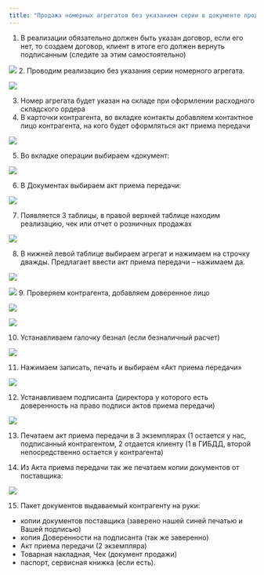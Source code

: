 ```yaml
---
title: "Продажа номерных агрегатов без указанием серии в документе продажи (Мечникова)"
---
```


1.  В реализации обязательно должен быть указан договор, если его нет, то создаем договор, клиент в итоге его должен вернуть подписанным (следите за этим самостоятельно)

![](lu3548bkeitmp_1e1c152e507552b.png)
2.  Проводим реализацию без указания серии номерного агрегата.

![](lu3548bkeitmp_b255b42a59171dcd.png)

3. Номер агрегата будет указан на складе при оформлении расходного складского ордера 
4. В карточки контрагента, во вкладке контакты добавляем контактное лицо контрагента, на кого будет оформляться акт приема передачи

![](lu3548bkei_tmp_9d37fff3d20562a1.png)

5.  Во вкладке операции выбираем «документ:

![](lu3548bkei_tmp_9b0d762524373dce.png)

6.  В Документах выбираем акт приема передачи:

![](lu3548bkei_tmp_ff7234ba7335161d.png)

7.  Появляется 3 таблицы, в правой верхней таблице находим реализацию, чек или отчет о розничных продажах
  
![](lu3548bkei_tmp_e05d96ed89dc63ce.png)

8.  В нижней левой таблице выбираем агрегат и нажимаем на строчку дважды. Предлагает ввести акт приема передачи – нажимаем да.
   
![](lu3548bkei_tmp_9cbde54e6b1758e6.png)

![](lu3548bkei_tmp_83d3679d1473ff8d.png)
9.  Проверяем контрагента, добавляем доверенное лицо

![](lu3548bkei_tmp_6fe761174bcd405a.png)

![](lu3548bkei_tmp_616666c03f7cd2d3.png)

10.  Устанавливаем галочку безнал (если безналичный расчет)
   
![](lu3548bkei_tmp_169db94694466597.png)

11.  Нажимаем записать, печать и выбираем «Акт приема передачи»   

![](lu3548bkei_tmp_7235a3ddda3621.png)

12.  Устанавливаем подписанта (директора у которого есть доверенность на право подписи актов приема передачи)
  
![](lu3548bkei_tmp_5cf38e230e9ae62c.png)

13.  Печатаем акт приема передачи в 3 экземплярах (1 остается у нас, подписанный контрагентом, 2 отдается клиенту (1 в ГИБДД, второй непосредственно остается у контрагента)
  
14.  Из Акта приема передачи так же печатаем копии документов от поставщика:  

![](lu3548bkei_tmp_9e735b75848fd40b.png)

15.  Пакет документов выдаваемый контрагенту на руки:
- копии документов поставщика (заверено нашей синей печатью и Вашей подписью)
- копия Доверенности на подписанта (так же заверенно)
- Акт приема передачи (2 экземпляра)
- Товарная накладная, Чек (документ продажи)
- паспорт, сервисная книжка (если есть).